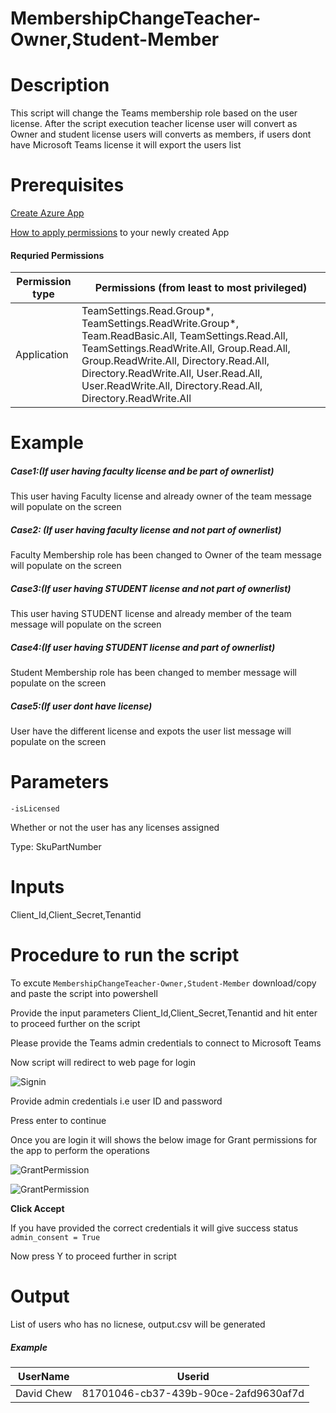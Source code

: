 # MembershipChangeTeacher-Owner,Student-Member

# Description

This script will change the Teams membership role based on the user license. After the script execution teacher license user will convert as Owner and student license users will converts as members, if users dont have Microsoft Teams license it will export the users list

# Prerequisites

[Create Azure App](https://docs.microsoft.com/en-us/graph/auth-register-app-v2)

[How to apply permissions](https://docs.microsoft.com/en-us/graph/notifications-integration-app-registration) to your newly created App

#### Requried Permissions

|Permission type	|Permissions (from least to most privileged)|
|---|----|
|Application	|TeamSettings.Read.Group*, TeamSettings.ReadWrite.Group*, Team.ReadBasic.All, TeamSettings.Read.All, TeamSettings.ReadWrite.All, Group.Read.All, Group.ReadWrite.All, Directory.Read.All, Directory.ReadWrite.All, User.Read.All, User.ReadWrite.All, Directory.Read.All, Directory.ReadWrite.All|

# Example

##### Case1:(If user having faculty license and be part of ownerlist)

   This user having Faculty license and already owner of the team message will populate on the screen
   
##### Case2: (If user having faculty license and not part of ownerlist)

   Faculty Membership role has been changed to Owner of the team message will populate on the screen

##### Case3:(If user having STUDENT license and not part of ownerlist)

  This user having STUDENT license and already member of the team message will populate on the screen

##### Case4:(If user having STUDENT license and part of ownerlist)

  Student Membership role has been changed to member message will populate on the screen

##### Case5:(If user dont have license)

  User have the different license and expots the user list message will populate on the screen

# Parameters

`-isLicensed`

 Whether or not the user has any licenses assigned
 
 Type: SkuPartNumber
 
# Inputs

Client_Id,Client_Secret,Tenantid

# Procedure to run the script
 
   To excute `MembershipChangeTeacher-Owner,Student-Member` download/copy and paste the script into powershell
        
   Provide the input parameters Client_Id,Client_Secret,Tenantid and hit enter to proceed further on the script
    
   Please provide the Teams admin credentials to connect to Microsoft Teams
   
   Now script will redirect to web page for login
        
   ![Signin](https://github.com/Geetha63/MS-Teams-Scripts/blob/master/Images/Siginin.png)
        
   Provide admin credentials i.e user ID and password 
        
   Press enter to continue
   
   Once you are login it will shows the below image for Grant permissions for the app to perform the operations

 ![GrantPermission](https://github.com/Geetha63/MS-Teams-Scripts/blob/master/Images/GrantPermissions.png)
 
 ![GrantPermission](https://github.com/Geetha63/MS-Teams-Scripts/blob/master/Images/GrantPermissions2.png)
 
 **Click Accept**

 If you have provided the correct credentials it will give success status `admin_consent = True`
 
 Now press Y to proceed further in script

# Output

List of users who has no licnese, output.csv will be generated 

##### Example

|UserName  | Userid  |
|----------|---------|
|David Chew|81701046-cb37-439b-90ce-2afd9630af7d|
